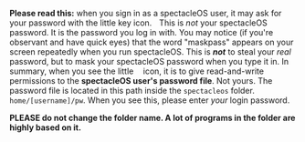 **Please read this:** when you sign in as a spectacleOS user, it may ask for your password with the little key icon. <img src="https://i.ibb.co/GdJtLvv/image.png" width="9">This is *not* your spectacleOS password. It is the password you log in with. You may notice (if you're observant and have quick eyes) that the word "maskpass" appears on your screen repeatedly when you run spectacleOS. This is ***not*** to steal your *real* password, but to mask your spectacleOS password when you type it in. In summary, when you see the little <img src="https://i.ibb.co/GdJtLvv/image.png" width="9"> icon, it is to give read-and-write permissions to the **spectacleOS user's password file**. Not yours. The password file is located in this path inside the `spectacleos` folder. `home/[username]/pw`. When you see this, please enter *your* login password.

**PLEASE do not change the folder name. A lot of programs in the folder are highly based on it.**
